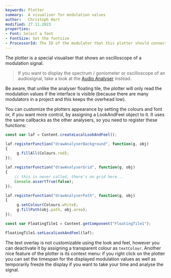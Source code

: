 ```yaml
---
keywords: Plotter
summary:  A visualiser for modulation values
author:   Christoph Hart
modified: 27.11.2023
properties:
- Font: Select a font
- FontSize: Set the fontsize
- ProcessorId: The ID of the modulator that this plotter should connect to
---
```

  
The plotter is a special visualiser that shows an oscilloscope of a modulation signal.

> If you want to display the spectrum / goniometer or oscilloscope of an audiosignal, take a look at the [Audio Analyser](/ui-components/floating-tiles/plugin/audioanalyser) instead.

Be aware, that unlike the analyser floating tile, the plotter will only read the modulation values if the interface is visible (because there are many modulators in a project and this keeps the overhead low).

You can customize the plotters appearance by setting the colours and font or, if you want more control, by assigning a LookAndFeel object to it. It uses the same callbacks as the other analysers, so you need to register these functions:

```javascript
const var laf = Content.createLocalLookAndFeel();

laf.registerFunction("drawAnalyserBackground", function(g, obj)
{
	 g.fillAll(Colours.red);
});

laf.registerFunction("drawAnalyserGrid", function(g, obj)
{
	// this is never called, there's no grid here...
	Console.assertTrue(false);
});

laf.registerFunction("drawAnalyserPath", function(g, obj)
{
	 g.setColour(Colours.white);
	 g.fillPath(obj.path, obj.area);
});

const var FloatingTile1 = Content.getComponent("FloatingTile1");

FloatingTile1.setLocalLookAndFeel(laf);
```

The text overlay is not customizable using the look and feel, however you can deactivate it by assigning a transparent colour as `textColour`. Another nice feature of the plotter is its context menu: if you right click on the plotter you can set the timespan for the displayed modulation values as well as temporarily freeze the display if you want to take your time and analyse the signal.